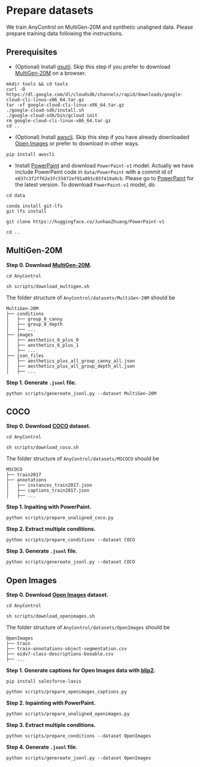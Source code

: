 # Prepare datasets

We train AnyControl on MultiGen-20M and synthetic unaligned data. Please prepare training data following the instructions.


## Prerequisites

- (Optional) Install [gsutil](https://cloud.google.com/storage/docs/gsutil_install?hl=en#linux). Skip this step if you prefer to download [MultiGen-20M](https://console.cloud.google.com/storage/browser/sfr-unicontrol-data-research/dataset) on a browser.

```shell
mkdir tools && cd tools
curl -O https://dl.google.com/dl/cloudsdk/channels/rapid/downloads/google-cloud-cli-linux-x86_64.tar.gz
tar -xf google-cloud-cli-linux-x86_64.tar.gz
./google-cloud-sdk/install.sh
./google-cloud-sdk/bin/gcloud init
rm google-cloud-cli-linux-x86_64.tar.gz
cd ..
```

- (Optional) Install [awscli](https://pypi.org/project/awscli/). Skip this step if you have already downloaded [Open Images](https://github.com/cvdfoundation/open-images-dataset) or prefer to download in other ways.

```shell
pip install awscli
```

- Install [PowerPaint](https://github.com/open-mmlab/PowerPaint) and download `PowerPaint-v1` model. Actually we have include PowerPaint code in `data/PowerPaint` with a commit id of `e037c3f2ff62e3fc55072ef91a891c85f419a0cb`. Please go to [PowerPaint](https://github.com/open-mmlab/PowerPaint.git) for the latest version. To download `PowerPaint-v1` model, do

```
cd data

conda install git-lfs
git lfs install

git clone https://huggingface.co/JunhaoZhuang/PowerPaint-v1

cd ..
```



## MultiGen-20M

**Step 0. Download [MultiGen-20M](https://console.cloud.google.com/storage/browser/sfr-unicontrol-data-research/dataset).**

```shell
cd AnyControl

sh scripts/download_multigen.sh
```

The folder structure of `AnyControl/datasets/MultiGen-20M` should be

```none
MultiGen-20M
├── conditions
│   ├── group_0_canny
│   ├── group_0_depth
│   ├── ...
├── images
│   ├── aesthetics_6_plus_0
│   ├── aesthetics_6_plus_1
│   ├── ...
├── json_files
│   ├── aesthetics_plus_all_group_canny_all.json
│   ├── aesthetics_plus_all_group_depth_all.json
│   ├── ...

```

**Step 1. Generate `.jsonl` file.**

```shell
python scripts/genereate_jsonl.py --dataset MultiGen-20M
```

## COCO

**Step 0. Download [COCO](https://cocodataset.org/#download) dataset.**

```shell
cd AnyControl

sh scripts/download_coco.sh
```

The folder structure of `AnyControl/datasets/MSCOCO` should be

```none
MSCOCO
├── train2017
├── annotations
│   ├── instances_train2017.json
│   ├── captions_train2017.json
│   ├── ...
```

**Step 1. Inpaiting with PowerPaint.**

```shell
python scripts/prepare_unaligned_coco.py
```

**Step 2. Extract multiple conditions.**

```shell
python scripts/prepare_conditions --dataset COCO
```

**Step 3. Generate `.jsonl` file.**

```shell
python scripts/genereate_jsonl.py --dataset COCO
```

## Open Images

**Step 0. Download [Open Images](https://storage.googleapis.com/openimages/web/index.html) dataset.** 

```shell
cd AnyControl

sh scripts/download_openimages.sh
```

The folder structure of `AnyControl/datasets/OpenImages` should be

```none
OpenImages
├── train
├── train-annotations-object-segmentation.csv
├── oidv7-class-descriptions-boxable.csv
├── ...
```

**Step 1. Generate captions for Open Images data with [blip2](https://github.com/salesforce/LAVIS/tree/main/projects/blip2).**

```shell
pip install salesforce-lavis

python scripts/prepare_openimages_captions.py
```

**Step 2. Inpainting with PowerPaint.**

```shell
python scripts/prepare_unaligned_openimages.py
```

**Step 3. Extract multiple conditions.** 

```shell
python scripts/prepare_conditions --dataset OpenImages
```

**Step 4. Generate `.jsonl` file.**

```shell
python scripts/genereate_jsonl.py --dataset OpenImages
```
